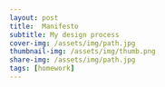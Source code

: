 ```yaml
---
layout: post
title:  Manifesto
subtitle: My design process
cover-img: /assets/img/path.jpg
thumbnail-img: /assets/img/thumb.png
share-img: /assets/img/path.jpg
tags: [homework]
---
```

